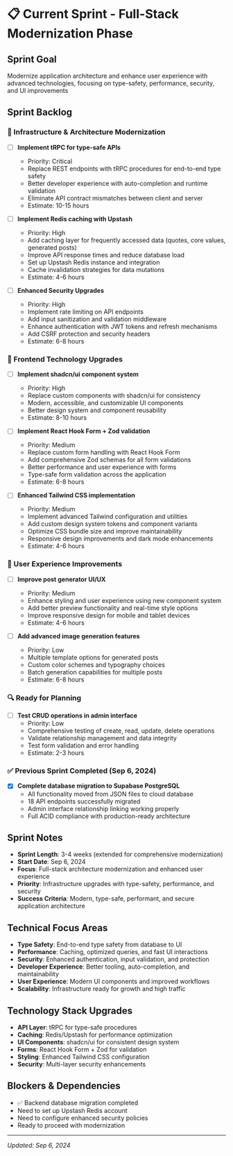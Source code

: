 # 📋 Current Sprint - Full-Stack Modernization Phase

## Sprint Goal
Modernize application architecture and enhance user experience with advanced technologies, focusing on type-safety, performance, security, and UI improvements

## Sprint Backlog

### 🚀 Infrastructure & Architecture Modernization
- [ ] **Implement tRPC for type-safe APIs**
  - Priority: Critical
  - Replace REST endpoints with tRPC procedures for end-to-end type safety
  - Better developer experience with auto-completion and runtime validation
  - Eliminate API contract mismatches between client and server
  - Estimate: 10-15 hours

- [ ] **Implement Redis caching with Upstash**
  - Priority: High
  - Add caching layer for frequently accessed data (quotes, core values, generated posts)
  - Improve API response times and reduce database load
  - Set up Upstash Redis instance and integration
  - Cache invalidation strategies for data mutations
  - Estimate: 4-6 hours

- [ ] **Enhanced Security Upgrades**
  - Priority: High
  - Implement rate limiting on API endpoints
  - Add input sanitization and validation middleware
  - Enhance authentication with JWT tokens and refresh mechanisms
  - Add CSRF protection and security headers
  - Estimate: 6-8 hours

### 🎨 Frontend Technology Upgrades
- [ ] **Implement shadcn/ui component system**
  - Priority: High
  - Replace custom components with shadcn/ui for consistency
  - Modern, accessible, and customizable UI components
  - Better design system and component reusability
  - Estimate: 8-10 hours

- [ ] **Implement React Hook Form + Zod validation**
  - Priority: Medium
  - Replace custom form handling with React Hook Form
  - Add comprehensive Zod schemas for all form validations
  - Better performance and user experience with forms
  - Type-safe form validation across the application
  - Estimate: 6-8 hours

- [ ] **Enhanced Tailwind CSS implementation**
  - Priority: Medium
  - Implement advanced Tailwind configuration and utilities
  - Add custom design system tokens and component variants
  - Optimize CSS bundle size and improve maintainability
  - Responsive design improvements and dark mode enhancements
  - Estimate: 4-6 hours

### 🎯 User Experience Improvements
- [ ] **Improve post generator UI/UX**
  - Priority: Medium
  - Enhance styling and user experience using new component system
  - Add better preview functionality and real-time style options
  - Improve responsive design for mobile and tablet devices
  - Estimate: 4-6 hours

- [ ] **Add advanced image generation features**
  - Priority: Low
  - Multiple template options for generated posts
  - Custom color schemes and typography choices
  - Batch generation capabilities for multiple posts
  - Estimate: 6-8 hours

### 🔍 Ready for Planning
- [ ] **Test CRUD operations in admin interface**
  - Priority: Low
  - Comprehensive testing of create, read, update, delete operations
  - Validate relationship management and data integrity
  - Test form validation and error handling
  - Estimate: 2-3 hours

### ✅ Previous Sprint Completed (Sep 6, 2024)
- [x] **Complete database migration to Supabase PostgreSQL**
  - All functionality moved from JSON files to cloud database
  - 18 API endpoints successfully migrated
  - Admin interface relationship linking working properly
  - Full ACID compliance with production-ready architecture

## Sprint Notes
- **Sprint Length**: 3-4 weeks (extended for comprehensive modernization)
- **Start Date**: Sep 6, 2024
- **Focus**: Full-stack architecture modernization and enhanced user experience
- **Priority**: Infrastructure upgrades with type-safety, performance, and security
- **Success Criteria**: Modern, type-safe, performant, and secure application architecture

## Technical Focus Areas
- **Type Safety**: End-to-end type safety from database to UI
- **Performance**: Caching, optimized queries, and fast UI interactions
- **Security**: Enhanced authentication, input validation, and protection
- **Developer Experience**: Better tooling, auto-completion, and maintainability
- **User Experience**: Modern UI components and improved workflows
- **Scalability**: Infrastructure ready for growth and high traffic

## Technology Stack Upgrades
- **API Layer**: tRPC for type-safe procedures
- **Caching**: Redis/Upstash for performance optimization
- **UI Components**: shadcn/ui for consistent design system
- **Forms**: React Hook Form + Zod for validation
- **Styling**: Enhanced Tailwind CSS configuration
- **Security**: Multi-layer security enhancements

## Blockers & Dependencies
- ✅ Backend database migration completed
- Need to set up Upstash Redis account
- Need to configure enhanced security policies
- Ready to proceed with modernization

---
*Updated: Sep 6, 2024*